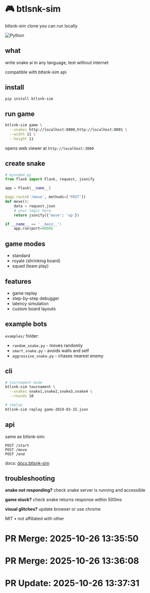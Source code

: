 # 🎮 btlsnk-sim

btlsnk-sim clone you can run locally

![Python](https://img.shields.io/badge/python-3.10-blue)

## what

write snake ai in any language, test without internet

compatible with btlsnk-sim api

## install

```bash
pip install btlsnk-sim
```

## run game

```bash
btlsnk-sim game \
  --snakes http://localhost:8000,http://localhost:8001 \
  --width 11 \
  --height 11
```

opens web viewer at `http://localhost:3000`

## create snake

```python
# mysnake.py
from flask import Flask, request, jsonify

app = Flask(__name__)

@app.route('/move', methods=['POST'])
def move():
    data = request.json
    # your logic here
    return jsonify({'move': 'up'})

if __name__ == '__main__':
    app.run(port=8000)
```

## game modes

- standard
- royale (shrinking board)
- squad (team play)

## features

- game replay
- step-by-step debugger
- latency simulation
- custom board layouts

## example bots

`examples/` folder:

- `random_snake.py` - moves randomly
- `smart_snake.py` - avoids walls and self
- `aggressive_snake.py` - chases nearest enemy

## cli

```bash
# tournament mode
btlsnk-sim tournament \
  --snakes snake1,snake2,snake3,snake4 \
  --rounds 10

# replay
btlsnk-sim replay game-2024-03-15.json
```

## api

same as btlsnk-sim:

```
POST /start
POST /move
POST /end
```

docs: [docs.btlsnk-sim](https://docs.btlsnk-sim)

## troubleshooting

**snake not responding?**
check snake server is running and accessible

**game stuck?**
check snake returns response within 500ms

**visual glitches?**
update browser or use chrome

MIT • not affiliated with other

# PR Merge: 2025-10-26 13:35:50

# PR Merge: 2025-10-26 13:36:08

# PR Update: 2025-10-26 13:37:31
